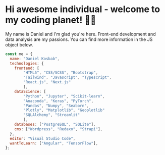 # Hi awesome individual - welcome to my coding planet! 🙋‍♂️

My name is Daniel and I'm glad you're here. Front-end development and data analysis are my passions. You can find more information in the JS object below.

```javascript
const me = {
  name: "Daniel Kosbab",
  technologies: {
    frontend: [
        "HTML5", "CSS/SCSS", "Bootstrap",
        "Tailwind", "Javascript", "Typescript",
        "React.js", "Next.js"
        ],
    dataScience: [
        "Python", "Jupyter", "Scikit-learn",
        "Anaconda", "Keras", "PyTorch",
        "Pandas", "Numpy", "Seaborn",
        "Plotly", "Matplotlib", "Geoplotlib"
        "SQLAlchemy", "Streamlit"
        ],
    databases: ["PostgreSQL", "SQLite"],
    cms: ["Wordpress", "Redaxo", "Strapi"],
  },
  editor: "Visual Studio Code",
  wantToLearn: ["Angular", "TensorFlow"],
};
